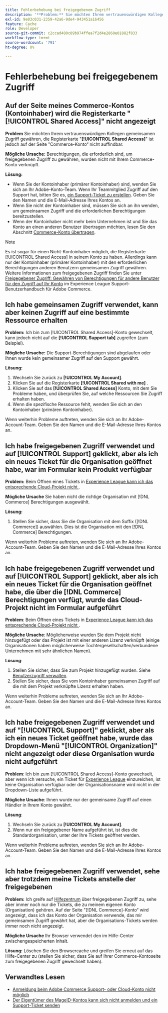 ```yaml
---
title: Fehlerbehebung bei freigegebenem Zugriff
description: '**Problem:** Sie möchten Ihrem vertrauenswürdigen Kollegen gemeinsamen Zugriff gewähren, aber Sie finden die Registerkarte **Freigegebener Zugriff** auf der Seite Ihres Commerce-Kontos nicht.'
exl-id: 9e03c031-2359-42a6-9de4-943451a16456
feature: Cache
role: Developer
source-git-commit: c2ccad480c89b974ffea7f2d4e2860e01882f833
workflow-type: tm+mt
source-wordcount: '791'
ht-degree: 0%

---
```


# Fehlerbehebung bei freigegebenem Zugriff

## Auf der Seite meines Commerce-Kontos (Kontoinhaber) wird die Registerkarte &quot;[!UICONTROL Shared Access]&quot; nicht angezeigt

**Problem** Sie möchten Ihrem vertrauenswürdigen Kollegen gemeinsamen Zugriff gewähren, die Registerkarte &quot;**[!UICONTROL Shared Access]**&quot; ist jedoch auf der Seite &quot;Commerce-Konto“ nicht auffindbar.

**Mögliche Ursache:** Berechtigungen, die erforderlich sind, um freigegebenen Zugriff zu gewähren, wurden nicht mit Ihrem Commerce-Konto verknüpft.

**Lösung:**

* Wenn Sie der Kontoinhaber (primärer Kontoinhaber) sind, wenden Sie sich an Ihr Adobe-Konto-Team. Wenn Ihr Teammitglied Zugriff auf den Support hat, bitten Sie es, [ein Support-Ticket zu erstellen](https://experienceleague.adobe.com/de/docs/commerce-knowledge-base/kb/help-center-guide/magento-help-center-user-guide#merchant-not-displayed). Geben Sie den Namen und die E-Mail-Adresse Ihres Kontos an.
* Wenn Sie nicht der Kontoinhaber sind, müssen Sie sich an ihn wenden, um gemeinsamen Zugriff und die erforderlichen Berechtigungen bereitzustellen.
* Wenn der Kontoinhaber nicht mehr beim Unternehmen ist und Sie das Konto an einen anderen Benutzer übertragen möchten, lesen Sie den Abschnitt [Commerce-Konto übertragen](https://experienceleague.adobe.com/de/docs/commerce-admin/start/commerce-account/commerce-account-transfer).

>[!NOTE]
>
>Es ist sogar für einen Nicht-Kontoinhaber möglich, die Registerkarte [!UICONTROL Shared Access] in seinem Konto zu haben. Allerdings kann nur der Kontoinhaber (primärer Kontoinhaber) mit den erforderlichen Berechtigungen anderen Benutzern gemeinsamen Zugriff gewähren. Weitere Informationen zum freigegebenen Zugriff finden Sie unter [Freigegebener Zugriff: Gewähren von Berechtigungen für andere Benutzer für den Zugriff auf Ihr Konto](https://experienceleague.adobe.com/de/docs/commerce-knowledge-base/kb/help-center-guide/magento-help-center-user-guide#shared-access) im Experience League Support-Benutzerhandbuch für Adobe Commerce.

## Ich habe gemeinsamen Zugriff verwendet, kann aber keinen Zugriff auf eine bestimmte Ressource erhalten

**Problem:** Ich bin zum [!UICONTROL Shared Access]-Konto gewechselt, kann jedoch nicht auf die **[!UICONTROL Support tab]** zugreifen (zum Beispiel).

**Mögliche Ursache:** Die Support-Berechtigungen sind abgelaufen oder Ihnen wurde kein gemeinsamer Zugriff auf den Support gewährt.

**Lösung:**

1. Wechseln Sie zurück zu **[!UICONTROL My Account]**.
1. Klicken Sie auf die Registerkarte **[!UICONTROL Shared with me]** .
1. Klicken Sie auf das **[!UICONTROL Shared Access]** Konto, mit dem Sie Probleme haben, und überprüfen Sie, auf welche Ressourcen Sie Zugriff erhalten haben.
1. Wenn die spezifische Ressource fehlt, wenden Sie sich an den Kontoinhaber (primären Kontoinhaber).

Wenn weiterhin Probleme auftreten, wenden Sie sich an Ihr Adobe-Account-Team. Geben Sie den Namen und die E-Mail-Adresse Ihres Kontos an.

## Ich habe freigegebenen Zugriff verwendet und auf [!UICONTROL Support] geklickt, aber als ich ein neues Ticket für die Organisation geöffnet habe, war im Formular kein Produkt verfügbar

**Problem:** Beim Öffnen eines Tickets in [Experience League kann ich das entsprechende Cloud-Projekt nicht ](https://experienceleague.adobe.com/home?lang=de#support).

**Mögliche Ursache** Sie haben nicht die richtige Organisation mit [!DNL Commerce] Berechtigungen ausgewählt.

**Lösung:**

1. Stellen Sie sicher, dass Sie die Organisation mit dem Suffix ([!DNL Commerce]) auswählen. Dies ist die Organisation mit den [!DNL Commerce] Berechtigungen.

Wenn weiterhin Probleme auftreten, wenden Sie sich an Ihr Adobe-Account-Team. Geben Sie den Namen und die E-Mail-Adresse Ihres Kontos an.

## Ich habe freigegebenen Zugriff verwendet und auf [!UICONTROL Support] geklickt, aber als ich ein neues Ticket für die Organisation geöffnet habe, die über die [!DNL Commerce] Berechtigungen verfügt, wurde das Cloud-Projekt nicht im Formular aufgeführt

**Problem**: Beim Öffnen eines Tickets in [Experience League kann ich das entsprechende Cloud-Projekt nicht ](https://experienceleague.adobe.com/home?lang=de#support).

**Mögliche Ursache**: Möglicherweise wurden Sie dem Projekt nicht hinzugefügt oder das Projekt ist mit einer anderen Lizenz verknüpft (einige Organisationen haben möglicherweise Tochtergesellschaften/verbundene Unternehmen mit sehr ähnlichen Namen).

**Lösung**:

1. Stellen Sie sicher, dass Sie zum Projekt hinzugefügt wurden. Siehe [Benutzerzugriff verwalten](https://experienceleague.adobe.com/de/docs/commerce-cloud-service/user-guide/project/user-access).
1. Stellen Sie sicher, dass Sie vom Kontoinhaber gemeinsamen Zugriff auf die mit dem Projekt verknüpfte Lizenz erhalten haben.

Wenn weiterhin Probleme auftreten, wenden Sie sich an Ihr Adobe-Account-Team. Geben Sie den Namen und die E-Mail-Adresse Ihres Kontos an.

## Ich habe freigegebenen Zugriff verwendet und auf &quot;[!UICONTROL Support]&quot; geklickt, aber als ich ein neues Ticket geöffnet habe, wurde das Dropdown-Menü &quot;[!UICONTROL Organization]&quot; nicht angezeigt oder diese Organisation wurde nicht aufgeführt

**Problem**: Ich bin zum [!UICONTROL Shared Access]-Konto gewechselt, aber wenn ich versuche, ein Ticket für [Experience League](https://experienceleague.adobe.com/home?lang=de#support) einzureichen, ist keine Organisation verfügbar oder der Organisationsname wird nicht in der Dropdown-Liste aufgeführt.

**Mögliche Ursache**: Ihnen wurde nur der gemeinsame Zugriff auf einen Händler in Ihrem Konto gewährt.

**Lösung**:

1. Wechseln Sie zurück zu **[!UICONTROL My Account]**.
1. Wenn nur ein freigegebener Name aufgeführt ist, ist dies die Standardorganisation, unter der Ihre Tickets geöffnet werden.

Wenn weiterhin Probleme auftreten, wenden Sie sich an Ihr Adobe-Account-Team. Geben Sie den Namen und die E-Mail-Adresse Ihres Kontos an.

## Ich habe freigegebenen Zugriff verwendet, sehe aber trotzdem meine Tickets anstelle der freigegebenen

**Problem:** Ich greife auf [Hilfezentrum](https://support.magento.com/hc/us-en/requests) über freigegebenen Zugriff zu, sehe aber immer noch nur die Tickets, die zu meinem eigenen Konto (Organisation) gehören. Auf der Seite &quot;[!DNL Commerce]-Konto“ wird angezeigt, dass ich das Konto der Organisation verwende, das mir gemeinsamen Zugriff gewährt hat, aber die Organisations-Tickets werden immer noch nicht angezeigt.

**Mögliche Ursache** Ihr Browser verwendet den im Hilfe-Center zwischengespeicherten Inhalt.

**Lösung:** Löschen Sie den Browsercache und greifen Sie erneut auf das Hilfe-Center zu (stellen Sie sicher, dass Sie auf Ihrer Commerce-Kontoseite zum freigegebenen Zugriff gewechselt haben).

## Verwandtes Lesen

* [Anmeldung beim Adobe Commerce Support- oder Cloud-Konto nicht möglich](https://experienceleague.adobe.com/de/docs/commerce-knowledge-base/kb/troubleshooting/miscellaneous/unable-to-log-in-to-support-or-cloud-project)
* [Der Eigentümer des MageID-Kontos kann sich nicht anmelden und ein Support-Ticket senden](https://experienceleague.adobe.com/de/docs/experience-cloud-kcs/kbarticles/ka-25231)
